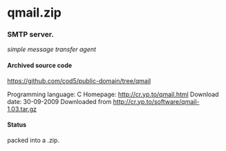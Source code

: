 # qmail.zip #

### SMTP server. ###

*simple message transfer agent*

#### Archived source code ####
https://github.com/cod5/public-domain/tree/qmail

Programming language: C
Homepage: http://cr.yp.to/qmail.html
Download date: 30-09-2009
Downloaded from http://cr.yp.to/software/qmail-1.03.tar.gz

#### Status ####
packed into a .zip.

